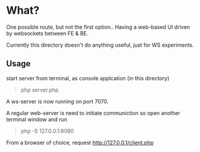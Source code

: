 # What?

One possible route, but not the first option.. 
Having a web-based UI driven by websockets between FE & BE.

Currently this directory doesn't do anything useful, just for WS experiments.

## Usage

start server from terminal, as console applcation (in this directory)

   > php server.php

A ws-server is now running on port 7070.

A regular web-server is need to initiate communiction so open another terminal window and run

   > php -S 127.0.0.1:8080

From a browser of choice, request http://127.0.0.1/client.php

